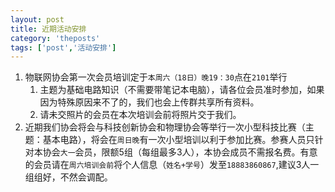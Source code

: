 ```yaml
---
layout: post
title: 近期活动安排
category: 'theposts'
tags: ['post','活动安排']
---
```


1. 物联网协会第一次会员培训定于`本周六（18日）晚19：30`点在`2101`举行
  	1. 主题为基础电路知识（不需要带笔记本电脑），请各位会员准时参加，如果因为特殊原因来不了的，我们也会上传群共享所有资料。
  	2. 请未交照片的会员在本次培训会前将照片交于我们。
2. 近期我们协会将会与科技创新协会和物理协会等举行一次小型科技比赛（主题：基本电路），将会在`周日晚`有一次小型培训以利于参加比赛。参赛人员只针对本协会`大一`会员，限额5组（每组最多3人），本协会成员不需报名费。有意的会员请在`周六培训会前`将个人信息（`姓名+学号`）发至`18883860867`,建议3人一组组好，不然会调配。